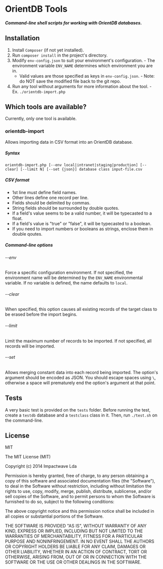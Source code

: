 # OrientDB Tools

##### Command-line shell scripts for working with OrientDB databases.

## Installation

  1. Install `Composer` (if not yet installed).
  0. Run `composer install` in the project's directory.
  0. Modify `env-config.json` to suit your environment's configuration.
    - The environment variable `ENV_NAME` determines which environment you are in.
        - Valid values are those specified as keys in `env-config.json`.
    - Note: do NOT save the modified file back to the git repo.
  0. Run any tool without arguments for more information about the tool.
    - Ex. `./orientdb-import.php`

## Which tools are available?

Currently, only one tool is available.

### orientdb-import

Allows importing data in CSV format into an OrientDB database.

##### Syntax

    orientdb-import.php [--env local|intranet|staging|production] [--clear] [--limit N] [--set {json}] database class input-file.csv

##### CSV format

  - 1st line must define field names.
  - Other lines define one record per line.
  - Fields should be delimited by commas.
  - String fields should be surrounded by double quotes.
  - If a field's value seems to be a valid number, it will be typecasted to a float.
  - If a field's value is "true" or "false", it will be typecasted to a boolean.
  - If you need to import numbers or booleans as strings, enclose them in double qoutes.

##### Command-line options

###### --env

Force a specific configuration environment.
If not specified, the environment name will be determined by the `ENV_NAME` environmental variable.
If no variable is defined, the name defaults to `local`.

###### --clear

When specified, this option causes all existing records of the target class to be erased before the import begins.

###### --limit

Limit the maximum number of records to be imported.
If not specified, all records will be imported.

###### --set

Allows merging constant data into each record being imported.
The option's argument should be encoded as JSON.
You should escape spaces using `\`, otherwise a space will prematurely end the option's argument at that point.

## Tests

A very basic test is provided on the `tests` folder.
Before running the test, create a `testdb` database and a `testclass` class in it.
Then, run `./test.sh` on the command-line.

## License

MIT

The MIT License (MIT)

Copyright (c) 2014 Impactwave Lda

Permission is hereby granted, free of charge, to any person obtaining a copy of
this software and associated documentation files (the "Software"), to deal in
the Software without restriction, including without limitation the rights to
use, copy, modify, merge, publish, distribute, sublicense, and/or sell copies of
the Software, and to permit persons to whom the Software is furnished to do so,
subject to the following conditions:

The above copyright notice and this permission notice shall be included in all
copies or substantial portions of the Software.

THE SOFTWARE IS PROVIDED "AS IS", WITHOUT WARRANTY OF ANY KIND, EXPRESS OR
IMPLIED, INCLUDING BUT NOT LIMITED TO THE WARRANTIES OF MERCHANTABILITY, FITNESS
FOR A PARTICULAR PURPOSE AND NONINFRINGEMENT. IN NO EVENT SHALL THE AUTHORS OR
COPYRIGHT HOLDERS BE LIABLE FOR ANY CLAIM, DAMAGES OR OTHER LIABILITY, WHETHER
IN AN ACTION OF CONTRACT, TORT OR OTHERWISE, ARISING FROM, OUT OF OR IN
CONNECTION WITH THE SOFTWARE OR THE USE OR OTHER DEALINGS IN THE SOFTWARE.
